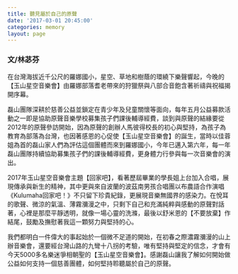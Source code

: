 ```yaml
---
title: 聽見屬於自己的原聲
date: '2017-03-01 20:45:00'
categories: memory
layout: page
---
```


### 文/林苾芬

在台灣海拔近千公尺的羅娜國小，星空、草地和樹蔭的環繞下樂聲響起，今晚的【玉山星空音樂會】由羅娜部落耆老帶來的狩獵祭與八部合音飽含著祈禱與祝福揭開序幕。

磊山團隊深耕於慈善公益並鎖定在青少年及兒童關懷等面向，每年五月公益募款活動之一即是協助原聲音樂學校募集孩子們課後輔導經費，談到與原聲的結緣要從2012年的原聲參訪開始，因為原聲的創辦人馬彼得校長的初心與堅持，為孩子為教育為部落為台灣，也因著感恩的心促使【玉山星空音樂會】的誕生，當時以佳蓉姐為首的磊山家人們為評估這個團體而來到羅娜國小，今年已邁入第六年，每一年磊山團隊持續協助募集孩子們的課後輔導經費，更身體力行參與每一次音樂會的演出。

2017年玉山星空音樂會主題【回家吧】，看著歷屆畢業的學長姐上台加入合唱，展現傳承與新生的精神，其中更與來自波蘭的波茲南男孩合唱團以布農語合作演唱《Kulumaha回家吧！》不只留下珍貴紀錄，更展現音樂無國界的感染力。在悅耳的歌聲、微涼的氣溫、薄霧瀰漫之中，只剩下自己和充滿純粹與感動的原聲對話著，心裡是那麼平靜透明，就像一場心靈的洗滌，最後以舒米恩的【不要放棄】作結尾，鼓勵及撫慰著我這一顆努力與堅持的心。

我們都明白一件偉大的事起始於一個微不足道的開始，在初春之際濃霧瀰漫的山上辦音樂會，還要經台灣山路的九彎十八拐的考驗，唯有堅持與堅定的信念，才會有今天5000多名樂迷爭相朝聖的【玉山星空音樂會】。感謝磊山讓我了解如何開始做公益如何支持一個慈善團體，如何堅持聆聽屬於自己的原聲。